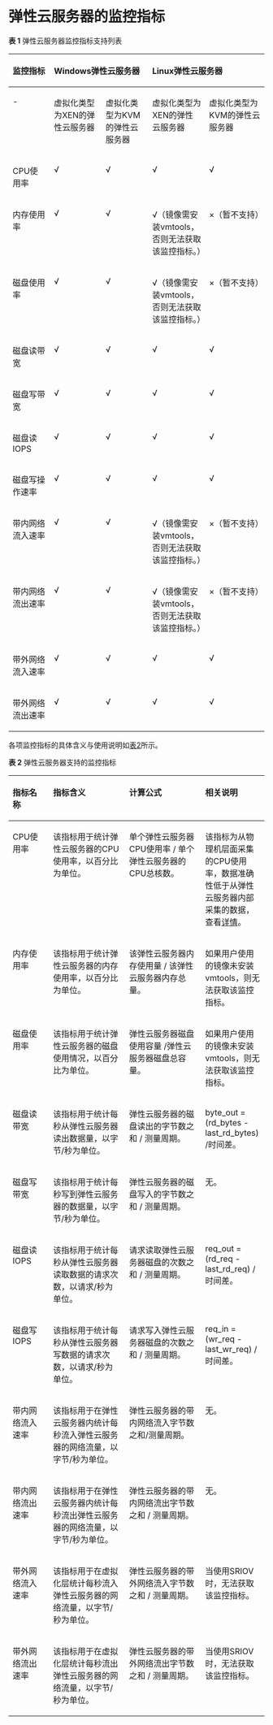# 弹性云服务器的监控指标<a name="ZH-CN_TOPIC_0084572206"></a>

**表 1**  弹性云服务器监控指标支持列表

<a name="table19047316191052"></a>
<table><thead align="left"><tr id="row63905517191052"><th class="cellrowborder" valign="top" id="mcps1.2.6.1.1"><p id="p8964408191052"><a name="p8964408191052"></a><a name="p8964408191052"></a>监控指标</p>
</th>
<th class="cellrowborder" colspan="2" valign="top" id="mcps1.2.6.1.2"><p id="p28595427201420"><a name="p28595427201420"></a><a name="p28595427201420"></a>Windows弹性云服务器</p>
</th>
<th class="cellrowborder" colspan="2" valign="top" id="mcps1.2.6.1.3"><p id="p51788119201425"><a name="p51788119201425"></a><a name="p51788119201425"></a>Linux弹性云服务器</p>
</th>
</tr>
</thead>
<tbody><tr id="row1758616235611"><td class="cellrowborder" valign="top" width="16.161616161616163%" headers="mcps1.2.6.1.1 "><p id="p1758762115618"><a name="p1758762115618"></a><a name="p1758762115618"></a>-</p>
</td>
<td class="cellrowborder" valign="top" width="20.202020202020204%" headers="mcps1.2.6.1.2 "><p id="p1288111533217"><a name="p1288111533217"></a><a name="p1288111533217"></a>虚拟化类型为XEN的弹性云服务器</p>
</td>
<td class="cellrowborder" valign="top" width="18.181818181818183%" headers="mcps1.2.6.1.2 "><p id="p6206173612307"><a name="p6206173612307"></a><a name="p6206173612307"></a>虚拟化类型为KVM的弹性云服务器</p>
</td>
<td class="cellrowborder" valign="top" width="22.222222222222225%" headers="mcps1.2.6.1.3 "><p id="p1141212914587"><a name="p1141212914587"></a><a name="p1141212914587"></a>虚拟化类型为XEN的弹性云服务器</p>
</td>
<td class="cellrowborder" valign="top" width="23.232323232323235%" headers="mcps1.2.6.1.3 "><p id="p1842315912586"><a name="p1842315912586"></a><a name="p1842315912586"></a>虚拟化类型为KVM的弹性云服务器</p>
</td>
</tr>
<tr id="row53512049191052"><td class="cellrowborder" valign="top" width="16.161616161616163%" headers="mcps1.2.6.1.1 "><p id="p39508675191052"><a name="p39508675191052"></a><a name="p39508675191052"></a>CPU使用率</p>
</td>
<td class="cellrowborder" valign="top" width="20.202020202020204%" headers="mcps1.2.6.1.2 "><p id="p41988430191052"><a name="p41988430191052"></a><a name="p41988430191052"></a>√</p>
</td>
<td class="cellrowborder" valign="top" width="18.181818181818183%" headers="mcps1.2.6.1.2 "><p id="p10220193713585"><a name="p10220193713585"></a><a name="p10220193713585"></a>√</p>
</td>
<td class="cellrowborder" valign="top" width="22.222222222222225%" headers="mcps1.2.6.1.3 "><p id="p16484537103513"><a name="p16484537103513"></a><a name="p16484537103513"></a>√</p>
</td>
<td class="cellrowborder" valign="top" width="23.232323232323235%" headers="mcps1.2.6.1.3 "><p id="p290319599134"><a name="p290319599134"></a><a name="p290319599134"></a>√</p>
</td>
</tr>
<tr id="row37852229191052"><td class="cellrowborder" valign="top" width="16.161616161616163%" headers="mcps1.2.6.1.1 "><p id="p46131736191052"><a name="p46131736191052"></a><a name="p46131736191052"></a>内存使用率</p>
</td>
<td class="cellrowborder" valign="top" width="20.202020202020204%" headers="mcps1.2.6.1.2 "><p id="p9344806191052"><a name="p9344806191052"></a><a name="p9344806191052"></a>√</p>
</td>
<td class="cellrowborder" valign="top" width="18.181818181818183%" headers="mcps1.2.6.1.2 "><p id="p19227113715584"><a name="p19227113715584"></a><a name="p19227113715584"></a>√</p>
</td>
<td class="cellrowborder" valign="top" width="22.222222222222225%" headers="mcps1.2.6.1.3 "><p id="p12494103710358"><a name="p12494103710358"></a><a name="p12494103710358"></a>√（镜像需安装vmtools，否则无法获取该监控指标。）</p>
</td>
<td class="cellrowborder" valign="top" width="23.232323232323235%" headers="mcps1.2.6.1.3 "><p id="p505133739134"><a name="p505133739134"></a><a name="p505133739134"></a>×（暂不支持）</p>
</td>
</tr>
<tr id="row32402093191052"><td class="cellrowborder" valign="top" width="16.161616161616163%" headers="mcps1.2.6.1.1 "><p id="p7323897191052"><a name="p7323897191052"></a><a name="p7323897191052"></a>磁盘使用率</p>
</td>
<td class="cellrowborder" valign="top" width="20.202020202020204%" headers="mcps1.2.6.1.2 "><p id="p2147551191052"><a name="p2147551191052"></a><a name="p2147551191052"></a>√</p>
</td>
<td class="cellrowborder" valign="top" width="18.181818181818183%" headers="mcps1.2.6.1.2 "><p id="p17235037155819"><a name="p17235037155819"></a><a name="p17235037155819"></a>√</p>
</td>
<td class="cellrowborder" valign="top" width="22.222222222222225%" headers="mcps1.2.6.1.3 "><p id="p5502193714351"><a name="p5502193714351"></a><a name="p5502193714351"></a>√（镜像需安装vmtools，否则无法获取该监控指标。）</p>
</td>
<td class="cellrowborder" valign="top" width="23.232323232323235%" headers="mcps1.2.6.1.3 "><p id="p460094879134"><a name="p460094879134"></a><a name="p460094879134"></a>×（暂不支持）</p>
</td>
</tr>
<tr id="row0819203215594"><td class="cellrowborder" valign="top" width="16.161616161616163%" headers="mcps1.2.6.1.1 "><p id="p10946133195911"><a name="p10946133195911"></a><a name="p10946133195911"></a>磁盘读带宽</p>
</td>
<td class="cellrowborder" valign="top" width="20.202020202020204%" headers="mcps1.2.6.1.2 "><p id="p19511033165920"><a name="p19511033165920"></a><a name="p19511033165920"></a>√</p>
</td>
<td class="cellrowborder" valign="top" width="18.181818181818183%" headers="mcps1.2.6.1.2 "><p id="p995593345917"><a name="p995593345917"></a><a name="p995593345917"></a>√</p>
</td>
<td class="cellrowborder" valign="top" width="22.222222222222225%" headers="mcps1.2.6.1.3 "><p id="p1495853315595"><a name="p1495853315595"></a><a name="p1495853315595"></a>√</p>
</td>
<td class="cellrowborder" valign="top" width="23.232323232323235%" headers="mcps1.2.6.1.3 "><p id="p39611433155914"><a name="p39611433155914"></a><a name="p39611433155914"></a>√</p>
</td>
</tr>
<tr id="row47676435120"><td class="cellrowborder" valign="top" width="16.161616161616163%" headers="mcps1.2.6.1.1 "><p id="p10835744712"><a name="p10835744712"></a><a name="p10835744712"></a>磁盘写带宽</p>
</td>
<td class="cellrowborder" valign="top" width="20.202020202020204%" headers="mcps1.2.6.1.2 "><p id="p1984016444115"><a name="p1984016444115"></a><a name="p1984016444115"></a>√</p>
</td>
<td class="cellrowborder" valign="top" width="18.181818181818183%" headers="mcps1.2.6.1.2 "><p id="p168431244413"><a name="p168431244413"></a><a name="p168431244413"></a>√</p>
</td>
<td class="cellrowborder" valign="top" width="22.222222222222225%" headers="mcps1.2.6.1.3 "><p id="p118471441813"><a name="p118471441813"></a><a name="p118471441813"></a>√</p>
</td>
<td class="cellrowborder" valign="top" width="23.232323232323235%" headers="mcps1.2.6.1.3 "><p id="p1385124410113"><a name="p1385124410113"></a><a name="p1385124410113"></a>√</p>
</td>
</tr>
<tr id="row581210612314"><td class="cellrowborder" valign="top" width="16.161616161616163%" headers="mcps1.2.6.1.1 "><p id="p19768471313"><a name="p19768471313"></a><a name="p19768471313"></a>磁盘读IOPS</p>
</td>
<td class="cellrowborder" valign="top" width="20.202020202020204%" headers="mcps1.2.6.1.2 "><p id="p137721571734"><a name="p137721571734"></a><a name="p137721571734"></a>√</p>
</td>
<td class="cellrowborder" valign="top" width="18.181818181818183%" headers="mcps1.2.6.1.2 "><p id="p77771271637"><a name="p77771271637"></a><a name="p77771271637"></a>√</p>
</td>
<td class="cellrowborder" valign="top" width="22.222222222222225%" headers="mcps1.2.6.1.3 "><p id="p12779671732"><a name="p12779671732"></a><a name="p12779671732"></a>√</p>
</td>
<td class="cellrowborder" valign="top" width="23.232323232323235%" headers="mcps1.2.6.1.3 "><p id="p978447436"><a name="p978447436"></a><a name="p978447436"></a>√</p>
</td>
</tr>
<tr id="row177711722410"><td class="cellrowborder" valign="top" width="16.161616161616163%" headers="mcps1.2.6.1.1 "><p id="p19581031247"><a name="p19581031247"></a><a name="p19581031247"></a>磁盘写操作速率</p>
</td>
<td class="cellrowborder" valign="top" width="20.202020202020204%" headers="mcps1.2.6.1.2 "><p id="p49632312418"><a name="p49632312418"></a><a name="p49632312418"></a>√</p>
</td>
<td class="cellrowborder" valign="top" width="18.181818181818183%" headers="mcps1.2.6.1.2 "><p id="p1967334417"><a name="p1967334417"></a><a name="p1967334417"></a>√</p>
</td>
<td class="cellrowborder" valign="top" width="22.222222222222225%" headers="mcps1.2.6.1.3 "><p id="p097393643"><a name="p097393643"></a><a name="p097393643"></a>√</p>
</td>
<td class="cellrowborder" valign="top" width="23.232323232323235%" headers="mcps1.2.6.1.3 "><p id="p16977637413"><a name="p16977637413"></a><a name="p16977637413"></a>√</p>
</td>
</tr>
<tr id="row35398125191052"><td class="cellrowborder" valign="top" width="16.161616161616163%" headers="mcps1.2.6.1.1 "><p id="p48675856191052"><a name="p48675856191052"></a><a name="p48675856191052"></a>带内网络流入速率</p>
</td>
<td class="cellrowborder" valign="top" width="20.202020202020204%" headers="mcps1.2.6.1.2 "><p id="p58317239191052"><a name="p58317239191052"></a><a name="p58317239191052"></a>√</p>
</td>
<td class="cellrowborder" valign="top" width="18.181818181818183%" headers="mcps1.2.6.1.2 "><p id="p1726933755812"><a name="p1726933755812"></a><a name="p1726933755812"></a>√</p>
</td>
<td class="cellrowborder" valign="top" width="22.222222222222225%" headers="mcps1.2.6.1.3 "><p id="p05331137123519"><a name="p05331137123519"></a><a name="p05331137123519"></a>√（镜像需安装vmtools，否则无法获取该监控指标。）</p>
</td>
<td class="cellrowborder" valign="top" width="23.232323232323235%" headers="mcps1.2.6.1.3 "><p id="p263228299134"><a name="p263228299134"></a><a name="p263228299134"></a>×（暂不支持）</p>
</td>
</tr>
<tr id="row17534150191052"><td class="cellrowborder" valign="top" width="16.161616161616163%" headers="mcps1.2.6.1.1 "><p id="p10980079191052"><a name="p10980079191052"></a><a name="p10980079191052"></a>带内网络流出速率</p>
</td>
<td class="cellrowborder" valign="top" width="20.202020202020204%" headers="mcps1.2.6.1.2 "><p id="p32490950191052"><a name="p32490950191052"></a><a name="p32490950191052"></a>√</p>
</td>
<td class="cellrowborder" valign="top" width="18.181818181818183%" headers="mcps1.2.6.1.2 "><p id="p11275203711588"><a name="p11275203711588"></a><a name="p11275203711588"></a>√</p>
</td>
<td class="cellrowborder" valign="top" width="22.222222222222225%" headers="mcps1.2.6.1.3 "><p id="p1653843783518"><a name="p1653843783518"></a><a name="p1653843783518"></a>√（镜像需安装vmtools，否则无法获取该监控指标。）</p>
</td>
<td class="cellrowborder" valign="top" width="23.232323232323235%" headers="mcps1.2.6.1.3 "><p id="p166670699134"><a name="p166670699134"></a><a name="p166670699134"></a>×（暂不支持）</p>
</td>
</tr>
<tr id="row49924776191052"><td class="cellrowborder" valign="top" width="16.161616161616163%" headers="mcps1.2.6.1.1 "><p id="p17375073191052"><a name="p17375073191052"></a><a name="p17375073191052"></a>带外网络流入速率</p>
</td>
<td class="cellrowborder" valign="top" width="20.202020202020204%" headers="mcps1.2.6.1.2 "><p id="p47003611191052"><a name="p47003611191052"></a><a name="p47003611191052"></a>√</p>
</td>
<td class="cellrowborder" valign="top" width="18.181818181818183%" headers="mcps1.2.6.1.2 "><p id="p528210378589"><a name="p528210378589"></a><a name="p528210378589"></a>√</p>
</td>
<td class="cellrowborder" valign="top" width="22.222222222222225%" headers="mcps1.2.6.1.3 "><p id="p354214375356"><a name="p354214375356"></a><a name="p354214375356"></a>√</p>
</td>
<td class="cellrowborder" valign="top" width="23.232323232323235%" headers="mcps1.2.6.1.3 "><p id="p611081299134"><a name="p611081299134"></a><a name="p611081299134"></a>√</p>
</td>
</tr>
<tr id="row27853653191052"><td class="cellrowborder" valign="top" width="16.161616161616163%" headers="mcps1.2.6.1.1 "><p id="p41553431191052"><a name="p41553431191052"></a><a name="p41553431191052"></a>带外网络流出速率</p>
</td>
<td class="cellrowborder" valign="top" width="20.202020202020204%" headers="mcps1.2.6.1.2 "><p id="p35860361191052"><a name="p35860361191052"></a><a name="p35860361191052"></a>√</p>
</td>
<td class="cellrowborder" valign="top" width="18.181818181818183%" headers="mcps1.2.6.1.2 "><p id="p20289133775812"><a name="p20289133775812"></a><a name="p20289133775812"></a>√</p>
</td>
<td class="cellrowborder" valign="top" width="22.222222222222225%" headers="mcps1.2.6.1.3 "><p id="p18546037173511"><a name="p18546037173511"></a><a name="p18546037173511"></a>√</p>
</td>
<td class="cellrowborder" valign="top" width="23.232323232323235%" headers="mcps1.2.6.1.3 "><p id="p595622489134"><a name="p595622489134"></a><a name="p595622489134"></a>√</p>
</td>
</tr>
</tbody>
</table>

各项监控指标的具体含义与使用说明如[表2](#table2442018718425)所示。

**表 2**  弹性云服务器支持的监控指标

<a name="table2442018718425"></a>
<table><thead align="left"><tr id="zh-cn_topic_0030911465_row15175257222846"><th class="cellrowborder" valign="top" width="15.841584158415841%" id="mcps1.2.5.1.1"><p id="zh-cn_topic_0030911465_p21236279222846"><a name="zh-cn_topic_0030911465_p21236279222846"></a><a name="zh-cn_topic_0030911465_p21236279222846"></a>指标名称</p>
</th>
<th class="cellrowborder" valign="top" width="29.7029702970297%" id="mcps1.2.5.1.2"><p id="zh-cn_topic_0030911465_p42417005222846"><a name="zh-cn_topic_0030911465_p42417005222846"></a><a name="zh-cn_topic_0030911465_p42417005222846"></a>指标含义</p>
</th>
<th class="cellrowborder" valign="top" width="29.7029702970297%" id="mcps1.2.5.1.3"><p id="zh-cn_topic_0030911465_p64622851222846"><a name="zh-cn_topic_0030911465_p64622851222846"></a><a name="zh-cn_topic_0030911465_p64622851222846"></a>计算公式</p>
</th>
<th class="cellrowborder" valign="top" width="24.752475247524753%" id="mcps1.2.5.1.4"><p id="zh-cn_topic_0030911465_p67068467222846"><a name="zh-cn_topic_0030911465_p67068467222846"></a><a name="zh-cn_topic_0030911465_p67068467222846"></a>相关说明</p>
</th>
</tr>
</thead>
<tbody><tr id="zh-cn_topic_0030911465_row63836764222846"><td class="cellrowborder" valign="top" width="15.841584158415841%" headers="mcps1.2.5.1.1 "><p id="zh-cn_topic_0030911465_p3395365222846"><a name="zh-cn_topic_0030911465_p3395365222846"></a><a name="zh-cn_topic_0030911465_p3395365222846"></a>CPU使用率</p>
</td>
<td class="cellrowborder" valign="top" width="29.7029702970297%" headers="mcps1.2.5.1.2 "><p id="zh-cn_topic_0030911465_p6589110222846"><a name="zh-cn_topic_0030911465_p6589110222846"></a><a name="zh-cn_topic_0030911465_p6589110222846"></a>该指标用于统计弹性云服务器的CPU使用率，以百分比为单位。</p>
</td>
<td class="cellrowborder" valign="top" width="29.7029702970297%" headers="mcps1.2.5.1.3 "><p id="zh-cn_topic_0030911465_p13045074222846"><a name="zh-cn_topic_0030911465_p13045074222846"></a><a name="zh-cn_topic_0030911465_p13045074222846"></a>单个弹性云服务器CPU使用率 / 单个弹性云服务器的CPU总核数。</p>
</td>
<td class="cellrowborder" valign="top" width="24.752475247524753%" headers="mcps1.2.5.1.4 "><p id="zh-cn_topic_0030911465_p667185262116"><a name="zh-cn_topic_0030911465_p667185262116"></a><a name="zh-cn_topic_0030911465_p667185262116"></a>该指标为从物理机层面采集的CPU使用率，数据准确性低于从弹性云服务器内部采集的数据，查看<a href="https://support.huaweicloud.com/ces_faq/ces_faq_0040.html" target="_blank" rel="noopener noreferrer">详情</a>。</p>
</td>
</tr>
<tr id="zh-cn_topic_0030911465_row47509658222846"><td class="cellrowborder" valign="top" width="15.841584158415841%" headers="mcps1.2.5.1.1 "><p id="zh-cn_topic_0030911465_p23077113222846"><a name="zh-cn_topic_0030911465_p23077113222846"></a><a name="zh-cn_topic_0030911465_p23077113222846"></a>内存使用率</p>
<p id="zh-cn_topic_0030911465_p6367428222846"><a name="zh-cn_topic_0030911465_p6367428222846"></a><a name="zh-cn_topic_0030911465_p6367428222846"></a></p>
</td>
<td class="cellrowborder" valign="top" width="29.7029702970297%" headers="mcps1.2.5.1.2 "><p id="zh-cn_topic_0030911465_p45999697222846"><a name="zh-cn_topic_0030911465_p45999697222846"></a><a name="zh-cn_topic_0030911465_p45999697222846"></a>该指标用于统计弹性云服务器的内存使用率，以百分比为单位。</p>
</td>
<td class="cellrowborder" valign="top" width="29.7029702970297%" headers="mcps1.2.5.1.3 "><p id="zh-cn_topic_0030911465_p15452979222846"><a name="zh-cn_topic_0030911465_p15452979222846"></a><a name="zh-cn_topic_0030911465_p15452979222846"></a>该弹性云服务器内存使用量 / 该弹性云服务器内存总量。</p>
</td>
<td class="cellrowborder" valign="top" width="24.752475247524753%" headers="mcps1.2.5.1.4 "><p id="zh-cn_topic_0030911465_p43731801222846"><a name="zh-cn_topic_0030911465_p43731801222846"></a><a name="zh-cn_topic_0030911465_p43731801222846"></a>如果用户使用的镜像未安装vmtools，则无法获取该监控指标。</p>
</td>
</tr>
<tr id="zh-cn_topic_0030911465_row58041894222846"><td class="cellrowborder" valign="top" width="15.841584158415841%" headers="mcps1.2.5.1.1 "><p id="zh-cn_topic_0030911465_p3772951222846"><a name="zh-cn_topic_0030911465_p3772951222846"></a><a name="zh-cn_topic_0030911465_p3772951222846"></a>磁盘使用率</p>
</td>
<td class="cellrowborder" valign="top" width="29.7029702970297%" headers="mcps1.2.5.1.2 "><p id="zh-cn_topic_0030911465_p37173646222846"><a name="zh-cn_topic_0030911465_p37173646222846"></a><a name="zh-cn_topic_0030911465_p37173646222846"></a>该指标用于统计弹性云服务器的磁盘使用情况，以百分比为单位。</p>
</td>
<td class="cellrowborder" valign="top" width="29.7029702970297%" headers="mcps1.2.5.1.3 "><p id="zh-cn_topic_0030911465_p22679847222846"><a name="zh-cn_topic_0030911465_p22679847222846"></a><a name="zh-cn_topic_0030911465_p22679847222846"></a>弹性云服务器磁盘使用容量 /弹性云服务器磁盘总容量。</p>
</td>
<td class="cellrowborder" valign="top" width="24.752475247524753%" headers="mcps1.2.5.1.4 "><p id="zh-cn_topic_0030911465_p25128347222846"><a name="zh-cn_topic_0030911465_p25128347222846"></a><a name="zh-cn_topic_0030911465_p25128347222846"></a>如果用户使用的镜像未安装vmtools，则无法获取该监控指标。</p>
</td>
</tr>
<tr id="zh-cn_topic_0030911465_row24828535222846"><td class="cellrowborder" valign="top" width="15.841584158415841%" headers="mcps1.2.5.1.1 "><p id="zh-cn_topic_0030911465_p292712452495"><a name="zh-cn_topic_0030911465_p292712452495"></a><a name="zh-cn_topic_0030911465_p292712452495"></a>磁盘读带宽</p>
</td>
<td class="cellrowborder" valign="top" width="29.7029702970297%" headers="mcps1.2.5.1.2 "><p id="zh-cn_topic_0030911465_p26808602222846"><a name="zh-cn_topic_0030911465_p26808602222846"></a><a name="zh-cn_topic_0030911465_p26808602222846"></a>该指标用于统计每秒从弹性云服务器读出数据量，以字节/秒为单位。</p>
</td>
<td class="cellrowborder" valign="top" width="29.7029702970297%" headers="mcps1.2.5.1.3 "><p id="zh-cn_topic_0030911465_p66019488222846"><a name="zh-cn_topic_0030911465_p66019488222846"></a><a name="zh-cn_topic_0030911465_p66019488222846"></a>弹性云服务器的磁盘读出的字节数之和 / 测量周期。</p>
</td>
<td class="cellrowborder" valign="top" width="24.752475247524753%" headers="mcps1.2.5.1.4 "><p id="zh-cn_topic_0030911465_p45978283222846"><a name="zh-cn_topic_0030911465_p45978283222846"></a><a name="zh-cn_topic_0030911465_p45978283222846"></a>byte_out = (rd_bytes - last_rd_bytes) /时间差。</p>
</td>
</tr>
<tr id="zh-cn_topic_0030911465_row11151367222846"><td class="cellrowborder" valign="top" width="15.841584158415841%" headers="mcps1.2.5.1.1 "><p id="zh-cn_topic_0030911465_p18939164514497"><a name="zh-cn_topic_0030911465_p18939164514497"></a><a name="zh-cn_topic_0030911465_p18939164514497"></a>磁盘写带宽</p>
</td>
<td class="cellrowborder" valign="top" width="29.7029702970297%" headers="mcps1.2.5.1.2 "><p id="zh-cn_topic_0030911465_p15463290222846"><a name="zh-cn_topic_0030911465_p15463290222846"></a><a name="zh-cn_topic_0030911465_p15463290222846"></a>该指标用于统计每秒写到弹性云服务器的数据量，以字节/秒为单位。</p>
</td>
<td class="cellrowborder" valign="top" width="29.7029702970297%" headers="mcps1.2.5.1.3 "><p id="zh-cn_topic_0030911465_p53157119222846"><a name="zh-cn_topic_0030911465_p53157119222846"></a><a name="zh-cn_topic_0030911465_p53157119222846"></a>弹性云服务器的磁盘写入的字节数之和 / 测量周期。</p>
</td>
<td class="cellrowborder" valign="top" width="24.752475247524753%" headers="mcps1.2.5.1.4 "><p id="zh-cn_topic_0030911465_p10759388222846"><a name="zh-cn_topic_0030911465_p10759388222846"></a><a name="zh-cn_topic_0030911465_p10759388222846"></a>无。</p>
</td>
</tr>
<tr id="zh-cn_topic_0030911465_row29725634222846"><td class="cellrowborder" valign="top" width="15.841584158415841%" headers="mcps1.2.5.1.1 "><p id="zh-cn_topic_0030911465_p59508458491"><a name="zh-cn_topic_0030911465_p59508458491"></a><a name="zh-cn_topic_0030911465_p59508458491"></a>磁盘读IOPS</p>
</td>
<td class="cellrowborder" valign="top" width="29.7029702970297%" headers="mcps1.2.5.1.2 "><p id="zh-cn_topic_0030911465_p11529080222846"><a name="zh-cn_topic_0030911465_p11529080222846"></a><a name="zh-cn_topic_0030911465_p11529080222846"></a>该指标用于统计每秒从弹性云服务器读取数据的请求次数，以请求/秒为单位。</p>
</td>
<td class="cellrowborder" valign="top" width="29.7029702970297%" headers="mcps1.2.5.1.3 "><p id="zh-cn_topic_0030911465_p10609393222846"><a name="zh-cn_topic_0030911465_p10609393222846"></a><a name="zh-cn_topic_0030911465_p10609393222846"></a>请求读取弹性云服务器磁盘的次数之和 / 测量周期。</p>
</td>
<td class="cellrowborder" valign="top" width="24.752475247524753%" headers="mcps1.2.5.1.4 "><p id="zh-cn_topic_0030911465_p54054474222846"><a name="zh-cn_topic_0030911465_p54054474222846"></a><a name="zh-cn_topic_0030911465_p54054474222846"></a>req_out = (rd_req - last_rd_req) /时间差。</p>
</td>
</tr>
<tr id="zh-cn_topic_0030911465_row16728218222846"><td class="cellrowborder" valign="top" width="15.841584158415841%" headers="mcps1.2.5.1.1 "><p id="zh-cn_topic_0030911465_p11969114513496"><a name="zh-cn_topic_0030911465_p11969114513496"></a><a name="zh-cn_topic_0030911465_p11969114513496"></a>磁盘写IOPS</p>
</td>
<td class="cellrowborder" valign="top" width="29.7029702970297%" headers="mcps1.2.5.1.2 "><p id="zh-cn_topic_0030911465_p30846695222846"><a name="zh-cn_topic_0030911465_p30846695222846"></a><a name="zh-cn_topic_0030911465_p30846695222846"></a>该指标用于统计每秒从弹性云服务器写数据的请求次数，以请求/秒为单位。</p>
</td>
<td class="cellrowborder" valign="top" width="29.7029702970297%" headers="mcps1.2.5.1.3 "><p id="zh-cn_topic_0030911465_p51947303222846"><a name="zh-cn_topic_0030911465_p51947303222846"></a><a name="zh-cn_topic_0030911465_p51947303222846"></a>请求写入弹性云服务器磁盘的次数之和 / 测量周期。</p>
</td>
<td class="cellrowborder" valign="top" width="24.752475247524753%" headers="mcps1.2.5.1.4 "><p id="zh-cn_topic_0030911465_p46982038222846"><a name="zh-cn_topic_0030911465_p46982038222846"></a><a name="zh-cn_topic_0030911465_p46982038222846"></a>req_in = (wr_req - last_wr_req) /时间差。</p>
</td>
</tr>
<tr id="zh-cn_topic_0030911465_row20185161222846"><td class="cellrowborder" valign="top" width="15.841584158415841%" headers="mcps1.2.5.1.1 "><p id="zh-cn_topic_0030911465_p24385382222846"><a name="zh-cn_topic_0030911465_p24385382222846"></a><a name="zh-cn_topic_0030911465_p24385382222846"></a>带内网络流入速率</p>
</td>
<td class="cellrowborder" valign="top" width="29.7029702970297%" headers="mcps1.2.5.1.2 "><p id="zh-cn_topic_0030911465_p29058915222846"><a name="zh-cn_topic_0030911465_p29058915222846"></a><a name="zh-cn_topic_0030911465_p29058915222846"></a>该指标用于在弹性云服务器内统计每秒流入弹性云服务器的网络流量，以字节/秒为单位。</p>
</td>
<td class="cellrowborder" valign="top" width="29.7029702970297%" headers="mcps1.2.5.1.3 "><p id="zh-cn_topic_0030911465_p66369310222846"><a name="zh-cn_topic_0030911465_p66369310222846"></a><a name="zh-cn_topic_0030911465_p66369310222846"></a>弹性云服务器的带内网络流入字节数之和/测量周期。</p>
</td>
<td class="cellrowborder" valign="top" width="24.752475247524753%" headers="mcps1.2.5.1.4 "><p id="zh-cn_topic_0030911465_p7205036222846"><a name="zh-cn_topic_0030911465_p7205036222846"></a><a name="zh-cn_topic_0030911465_p7205036222846"></a>无。</p>
</td>
</tr>
<tr id="zh-cn_topic_0030911465_row64845332222846"><td class="cellrowborder" valign="top" width="15.841584158415841%" headers="mcps1.2.5.1.1 "><p id="zh-cn_topic_0030911465_p17980571222846"><a name="zh-cn_topic_0030911465_p17980571222846"></a><a name="zh-cn_topic_0030911465_p17980571222846"></a>带内网络流出速率</p>
</td>
<td class="cellrowborder" valign="top" width="29.7029702970297%" headers="mcps1.2.5.1.2 "><p id="zh-cn_topic_0030911465_p47140109222846"><a name="zh-cn_topic_0030911465_p47140109222846"></a><a name="zh-cn_topic_0030911465_p47140109222846"></a>该指标用于在弹性云服务器内统计每秒流出弹性云服务器的网络流量，以字节/秒为单位。</p>
</td>
<td class="cellrowborder" valign="top" width="29.7029702970297%" headers="mcps1.2.5.1.3 "><p id="zh-cn_topic_0030911465_p48614360222846"><a name="zh-cn_topic_0030911465_p48614360222846"></a><a name="zh-cn_topic_0030911465_p48614360222846"></a>弹性云服务器的带内网络流出字节数之和 / 测量周期。</p>
</td>
<td class="cellrowborder" valign="top" width="24.752475247524753%" headers="mcps1.2.5.1.4 "><p id="zh-cn_topic_0030911465_p45449088222846"><a name="zh-cn_topic_0030911465_p45449088222846"></a><a name="zh-cn_topic_0030911465_p45449088222846"></a>无。</p>
</td>
</tr>
<tr id="zh-cn_topic_0030911465_row22492419121215"><td class="cellrowborder" valign="top" width="15.841584158415841%" headers="mcps1.2.5.1.1 "><p id="zh-cn_topic_0030911465_p1105187121215"><a name="zh-cn_topic_0030911465_p1105187121215"></a><a name="zh-cn_topic_0030911465_p1105187121215"></a>带外网络流入速率</p>
</td>
<td class="cellrowborder" valign="top" width="29.7029702970297%" headers="mcps1.2.5.1.2 "><p id="zh-cn_topic_0030911465_p22411285121215"><a name="zh-cn_topic_0030911465_p22411285121215"></a><a name="zh-cn_topic_0030911465_p22411285121215"></a>该指标用于在虚拟化层统计每秒流入弹性云服务器的网络流量，以字节/秒为单位。</p>
</td>
<td class="cellrowborder" valign="top" width="29.7029702970297%" headers="mcps1.2.5.1.3 "><p id="zh-cn_topic_0030911465_p4924384121215"><a name="zh-cn_topic_0030911465_p4924384121215"></a><a name="zh-cn_topic_0030911465_p4924384121215"></a>弹性云服务器的带外网络流入字节数之和 / 测量周期。</p>
</td>
<td class="cellrowborder" valign="top" width="24.752475247524753%" headers="mcps1.2.5.1.4 "><p id="zh-cn_topic_0030911465_p63330824121215"><a name="zh-cn_topic_0030911465_p63330824121215"></a><a name="zh-cn_topic_0030911465_p63330824121215"></a>当使用SRIOV时，无法获取该监控指标。</p>
</td>
</tr>
<tr id="zh-cn_topic_0030911465_row62680097121215"><td class="cellrowborder" valign="top" width="15.841584158415841%" headers="mcps1.2.5.1.1 "><p id="zh-cn_topic_0030911465_p27249966121215"><a name="zh-cn_topic_0030911465_p27249966121215"></a><a name="zh-cn_topic_0030911465_p27249966121215"></a>带外网络流出速率</p>
</td>
<td class="cellrowborder" valign="top" width="29.7029702970297%" headers="mcps1.2.5.1.2 "><p id="zh-cn_topic_0030911465_p59763627121215"><a name="zh-cn_topic_0030911465_p59763627121215"></a><a name="zh-cn_topic_0030911465_p59763627121215"></a>该指标用于在虚拟化层统计每秒流出弹性云服务器的网络流量，以字节/秒为单位。</p>
</td>
<td class="cellrowborder" valign="top" width="29.7029702970297%" headers="mcps1.2.5.1.3 "><p id="zh-cn_topic_0030911465_p59175014121215"><a name="zh-cn_topic_0030911465_p59175014121215"></a><a name="zh-cn_topic_0030911465_p59175014121215"></a>弹性云服务器的带外网络流出字节数之和 / 测量周期。</p>
</td>
<td class="cellrowborder" valign="top" width="24.752475247524753%" headers="mcps1.2.5.1.4 "><p id="zh-cn_topic_0030911465_p28446836121215"><a name="zh-cn_topic_0030911465_p28446836121215"></a><a name="zh-cn_topic_0030911465_p28446836121215"></a>当使用SRIOV时，无法获取该监控指标。</p>
</td>
</tr>
</tbody>
</table>

